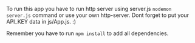 To run this app you have to run http server using server.js `nodemon server.js` command or use your own http-server.
Dont forget to put your API_KEY data in js/App.js. :)

Remember you have to run `npm install` to add all dependencies.
